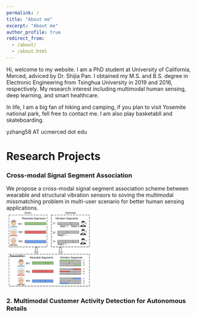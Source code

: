 ```yaml
---
permalink: /
title: "About me"
excerpt: "About me"
author_profile: true
redirect_from: 
  - /about/
  - /about.html
---
```


Hi, welcome to my website. I am a PhD student at University of California, Merced, adviced by Dr. Shijia Pan. I obtained my M.S. and B.S. degree in Electronic Engineering from Tsinghua University in 2019 and 2016, respectively. My research interest including multimodal human sensing, deep learning, and smart healthcare. 

In life, I am a big fan of hiking and camping, if you plan to visit Yosemite national park, fell free to contact me. I am also play basketabll and skateboarding.

yzhang58 AT ucmerced dot edu

# Research Projects

### Cross-modal Signal Segment Association
We propose a cross-modal signal segment association scheme between wearable and structural vibration sensors to soving the multimodal missmatching problem in multi-user scenario for better human sensing applications. 
<br/> <img src='/images/CMA_IPSN23.png' height="200px">


### 2. Multimodal Customer Activity Detection for Autonomous Retails



